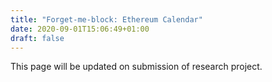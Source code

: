 ```yaml
---
title: "Forget-me-block: Ethereum Calendar"
date: 2020-09-01T15:06:49+01:00
draft: false
---
```


This page will be updated on submission of research project.
